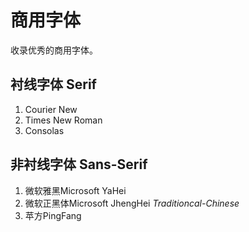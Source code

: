 # 商用字体

收录优秀的商用字体。

## 衬线字体 Serif

1. Courier New
2. Times New Roman
3. Consolas

## 非衬线字体 Sans-Serif

1. 微软雅黑Microsoft YaHei
2. 微软正黑体Microsoft JhengHei *Traditioncal-Chinese*
3. 苹方PingFang
